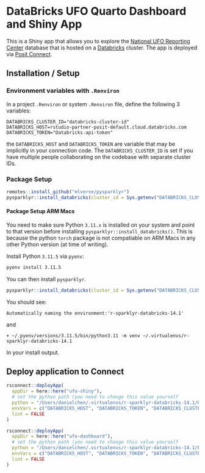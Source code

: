 # DataBricks UFO Quarto Dashboard and Shiny App

This is a Shiny app that allows you to explore the [National UFO Reporting Center](http://www.nuforc.org/) database
that is hosted on a [Databricks](https://databricks.com/) cluster.
The app is deployed via [Posit Connect](https://posit.co/products/enterprise/connect/).


## Installation / Setup

### Environment variables with `.Renviron`

In a project `.Renviron` or system `.Renviron` file,
define the following 3 variables:

```
DATABRICKS_CLUSTER_ID="databricks-cluster-id"
DATABRICKS_HOST=rstudio-partner-posit-default.cloud.databricks.com
DATABRICKS_TOKEN="Databricks-api-token"
```

the `DATABRICKS_HOST` and `DATABRICKS_TOKEN` are variable that may be implicitly in your connection code.
The `DATABRICKS_CLUSTER_ID` is set if you have multiple people collaborating on the codebase with separate
cluster IDs.

### Package Setup

```r
remotes::install_github("mlverse/pysparklyr")
pysparklyr::install_databricks(cluster_id = Sys.getenv("DATABRICKS_CLUSTER_ID"))
```

#### Package Setup ARM Macs

You need to make sure Python `3.11.x` is installed on your system and point to that version before installing
`pysparklyr::install_databricks()`.
This is because the python `torch` package is not compatiable on ARM Macs in any other Python version (at time of writing).

Install Python `3.11.5` via `pyenv`:

```bash
pyenv install 3.11.5
```

You can then install `pysparklyr`.

```r
pysparklyr::install_databricks(cluster_id = Sys.getenv("DATABRICKS_CLUSTER_ID"), as_job = FALSE, python_version = "3.11.5")
```

You should see:

```
Automatically naming the environment:'r-sparklyr-databricks-14.1'
```

and

```
+ ~/.pyenv/versions/3.11.5/bin/python3.11 -m venv ~/.virtualenvs/r-sparklyr-databricks-14.1
```

In your install output.


## Deploy application to Connect

```r
rsconnect::deployApp(
  appDir = here::here("ufo-shiny"),
  # set the python path (you need to change this value yourself
  python = "/Users/danielchen/.virtualenvs/r-sparklyr-databricks-14.1/bin/python",
  envVars = c("DATABRICKS_HOST", "DATABRICKS_TOKEN", "DATABRICKS_CLUSTER_ID"),
  lint = FALSE
)
```

```r
rsconnect::deployApp(
  appDir = here::here("ufo-dashboard"),
  # set the python path (you need to change this value yourself
  python = "/Users/danielchen/.virtualenvs/r-sparklyr-databricks-14.1/bin/python",
  envVars = c("DATABRICKS_HOST", "DATABRICKS_TOKEN", "DATABRICKS_CLUSTER_ID"),
  lint = FALSE
)
```
